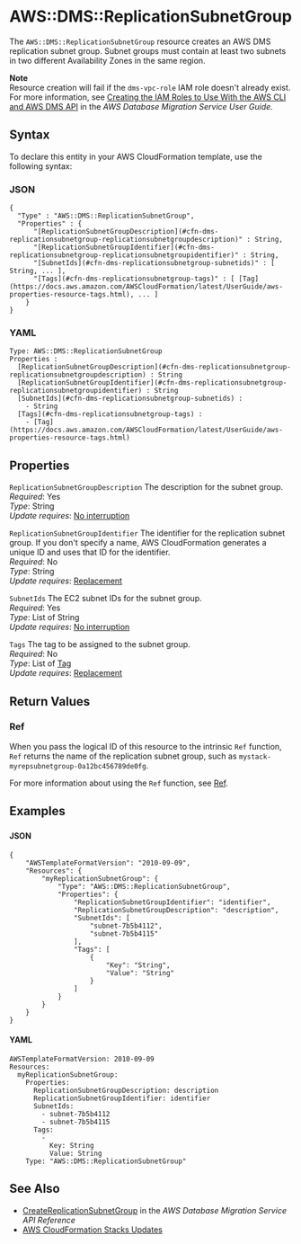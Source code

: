 # AWS::DMS::ReplicationSubnetGroup<a name="aws-resource-dms-replicationsubnetgroup"></a>

The `AWS::DMS::ReplicationSubnetGroup` resource creates an AWS DMS replication subnet group\. Subnet groups must contain at least two subnets in two different Availability Zones in the same region\.

**Note**  
Resource creation will fail if the `dms-vpc-role` IAM role doesn't already exist\. For more information, see [Creating the IAM Roles to Use With the AWS CLI and AWS DMS API](https://docs.aws.amazon.com/dms/latest/userguide/CHAP_Security.APIRole.html) in the *AWS Database Migration Service User Guide\.* 

## Syntax<a name="aws-resource-dms-replicationsubnetgroup-syntax"></a>

To declare this entity in your AWS CloudFormation template, use the following syntax:

### JSON<a name="aws-resource-dms-replicationsubnetgroup-syntax.json"></a>

```
{
  "Type" : "AWS::DMS::ReplicationSubnetGroup",
  "Properties" : {
      "[ReplicationSubnetGroupDescription](#cfn-dms-replicationsubnetgroup-replicationsubnetgroupdescription)" : String,
      "[ReplicationSubnetGroupIdentifier](#cfn-dms-replicationsubnetgroup-replicationsubnetgroupidentifier)" : String,
      "[SubnetIds](#cfn-dms-replicationsubnetgroup-subnetids)" : [ String, ... ],
      "[Tags](#cfn-dms-replicationsubnetgroup-tags)" : [ [Tag](https://docs.aws.amazon.com/AWSCloudFormation/latest/UserGuide/aws-properties-resource-tags.html), ... ]
    }
}
```

### YAML<a name="aws-resource-dms-replicationsubnetgroup-syntax.yaml"></a>

```
Type: AWS::DMS::ReplicationSubnetGroup
Properties : 
﻿  [ReplicationSubnetGroupDescription](#cfn-dms-replicationsubnetgroup-replicationsubnetgroupdescription) : String
﻿  [ReplicationSubnetGroupIdentifier](#cfn-dms-replicationsubnetgroup-replicationsubnetgroupidentifier) : String
﻿  [SubnetIds](#cfn-dms-replicationsubnetgroup-subnetids) : 
    - String
﻿  [Tags](#cfn-dms-replicationsubnetgroup-tags) : 
    - [Tag](https://docs.aws.amazon.com/AWSCloudFormation/latest/UserGuide/aws-properties-resource-tags.html)
```

## Properties<a name="aws-resource-dms-replicationsubnetgroup-properties"></a>

`ReplicationSubnetGroupDescription`  <a name="cfn-dms-replicationsubnetgroup-replicationsubnetgroupdescription"></a>
The description for the subnet group\.  
*Required*: Yes  
*Type*: String  
*Update requires*: [No interruption](https://docs.aws.amazon.com/AWSCloudFormation/latest/UserGuide/using-cfn-updating-stacks-update-behaviors.html#update-no-interrupt)

`ReplicationSubnetGroupIdentifier`  <a name="cfn-dms-replicationsubnetgroup-replicationsubnetgroupidentifier"></a>
The identifier for the replication subnet group\. If you don't specify a name, AWS CloudFormation generates a unique ID and uses that ID for the identifier\.   
*Required*: No  
*Type*: String  
*Update requires*: [Replacement](https://docs.aws.amazon.com/AWSCloudFormation/latest/UserGuide/using-cfn-updating-stacks-update-behaviors.html#update-replacement)

`SubnetIds`  <a name="cfn-dms-replicationsubnetgroup-subnetids"></a>
The EC2 subnet IDs for the subnet group\.  
*Required*: Yes  
*Type*: List of String  
*Update requires*: [No interruption](https://docs.aws.amazon.com/AWSCloudFormation/latest/UserGuide/using-cfn-updating-stacks-update-behaviors.html#update-no-interrupt)

`Tags`  <a name="cfn-dms-replicationsubnetgroup-tags"></a>
The tag to be assigned to the subnet group\.  
*Required*: No  
*Type*: List of [Tag](https://docs.aws.amazon.com/AWSCloudFormation/latest/UserGuide/aws-properties-resource-tags.html)  
*Update requires*: [Replacement](https://docs.aws.amazon.com/AWSCloudFormation/latest/UserGuide/using-cfn-updating-stacks-update-behaviors.html#update-replacement)

## Return Values<a name="aws-resource-dms-replicationsubnetgroup-return-values"></a>

### Ref<a name="aws-resource-dms-replicationsubnetgroup-return-values-ref"></a>

 When you pass the logical ID of this resource to the intrinsic `Ref` function, `Ref` returns the name of the replication subnet group, such as `mystack-myrepsubnetgroup-0a12bc456789de0fg`\. 

For more information about using the `Ref` function, see [Ref](https://docs.aws.amazon.com/AWSCloudFormation/latest/UserGuide/intrinsic-function-reference-ref.html)\.

## Examples<a name="aws-resource-dms-replicationsubnetgroup--examples"></a>

### <a name="aws-resource-dms-replicationsubnetgroup--examples--"></a>

#### JSON<a name="aws-resource-dms-replicationsubnetgroup--examples----json"></a>

```
{
    "AWSTemplateFormatVersion": "2010-09-09",
    "Resources": {
        "myReplicationSubnetGroup": {
            "Type": "AWS::DMS::ReplicationSubnetGroup",
            "Properties": {
                "ReplicationSubnetGroupIdentifier": "identifier",
                "ReplicationSubnetGroupDescription": "description",
                "SubnetIds": [
                    "subnet-7b5b4112",
                    "subnet-7b5b4115"
                ],
                "Tags": [
                    {
                        "Key": "String",
                        "Value": "String"
                    }
                ]
            }
        }
    }
}
```

#### YAML<a name="aws-resource-dms-replicationsubnetgroup--examples----yaml"></a>

```
AWSTemplateFormatVersion: 2010-09-09
Resources: 
  myReplicationSubnetGroup: 
    Properties: 
      ReplicationSubnetGroupDescription: description
      ReplicationSubnetGroupIdentifier: identifier
      SubnetIds: 
        - subnet-7b5b4112
        - subnet-7b5b4115
      Tags: 
        - 
          Key: String
          Value: String
    Type: "AWS::DMS::ReplicationSubnetGroup"
```

## See Also<a name="aws-resource-dms-replicationsubnetgroup--seealso"></a>
+  [CreateReplicationSubnetGroup](https://docs.aws.amazon.com/dms/latest/APIReference/API_CreateReplicationSubnetGroup.html) in the *AWS Database Migration Service API Reference* 
+  [AWS CloudFormation Stacks Updates](https://docs.aws.amazon.com/AWSCloudFormation/latest/UserGuide/using-cfn-updating-stacks.html) 
